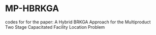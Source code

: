 # MP-HBRKGA
codes for for the paper: A Hybrid BRKGA Approach for the Multiproduct Two Stage Capacitated Facility Location Problem
